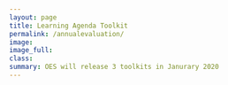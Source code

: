 ```yaml
---
layout: page
title: Learning Agenda Toolkit
permalink: /annualevaluation/
image:
image_full:
class:
summary: OES will release 3 toolkits in Janurary 2020
---
```

